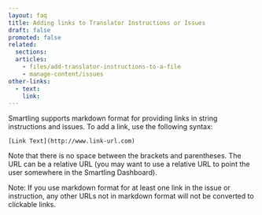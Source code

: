 ```yaml
---
layout: faq
title: Adding links to Translator Instructions or Issues
draft: false
promoted: false
related:
  sections:
  articles:
    - files/add-translator-instructions-to-a-file
    - manage-content/issues
other-links:
  - text:
    link:
---
```



Smartling supports markdown format for providing links in string instructions and issues. To add a link, use the following syntax:

`[Link Text](http://www.link-url.com)`

Note that there is no space between the brackets and parentheses. The URL can be a relative URL (you may want to use a relative URL to point the user somewhere in the Smartling Dashboard).

Note: If you use markdown format for at least one link in the issue or instruction, any other URLs not in markdown format will not be converted to clickable links.
